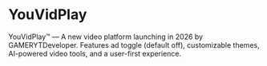 # YouVidPlay
YouVidPlay™ — A new video platform launching in 2026 by GAMERYTDeveloper. Features ad toggle (default off), customizable themes, AI-powered video tools, and a user-first experience.

